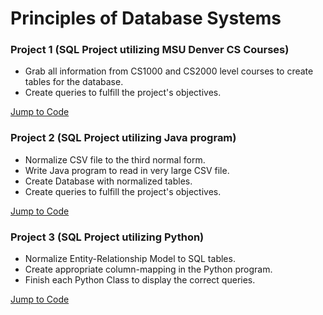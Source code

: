 # Principles of Database Systems

### Project 1 (SQL Project utilizing MSU Denver CS Courses)

- Grab all information from CS1000 and CS2000 level courses to create tables for the database.
- Create queries to fulfill the project's objectives.

[Jump to Code](<./Project 1>)

### Project 2  (SQL Project utilizing Java program)

- Normalize CSV file to the third normal form.
- Write Java program to read in very large CSV file.
- Create Database with normalized tables. 
- Create queries to fulfill the project's objectives.

[Jump to Code](<./Project 2>)

### Project 3 (SQL Project utilizing Python)

- Normalize Entity-Relationship Model to SQL tables.
- Create appropriate column-mapping in the Python program.
- Finish each Python Class to display the correct queries.

[Jump to Code](<./Project 3>)
